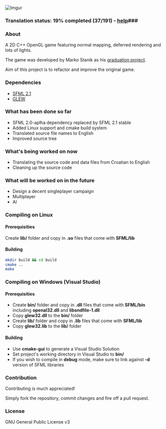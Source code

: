 ![Imgur](http://i.imgur.com/vDTZ6FK.png)
### Translation status: 19% completed (37/191) - [help](https://github.com/monsterkane/QuadAssault/blob/master/TODO)###

### About ###
A 2D C++ OpenGL game featuring normal mapping, deferred rendering and lots of lights. 

The game was developed by Marko Stanik as his [graduation project](http://staniks.blogspot.com/2012/06/releasing-graduation-project-source.html).

Aim of this project is to refactor and improve the original game.

### Dependencies ###
* [SFML 2.1](http://sfml-dev.org/download/sfml/2.1/)
* [GLEW](http://glew.sourceforge.net/)

### What has been done so far ###
* SFML 2.0-aplha dependency replaced by SFML 2.1 stable
* Added Linux support and cmake build system
* Translated source file names to English
* Improved source tree

### What's being worked on now ###
* Translating the source code and data files from Croatian to English
* Cleaning up the source code

### What will be worked on in the future ###
* Design a decent singleplayer campaign
* Multiplayer
* AI

### Compiling on Linux ###
#### Prerequisities ####
Create **lib/** folder and copy in **.so** files that come with **SFML/lib**
#### Building ####

```Bash
mkdir build && cd build
cmake ..
make
```

### Compiling on Windows (Visual Studio) ###
#### Prerequisities ####
* Create **bin/** folder and copy in **.dll** files that come with **SFML/bin** including **openal32.dll** and **libsndfile-1.dll**
* Copy **glew32.dll** to the **bin/** folder
* Create **lib/** folder and copy in **.lib** files that come with **SFML/lib**
* Copy **glew32.lib** to the **lib/** folder

#### Building ####
* Use **cmake-gui** to generate a Visual Studio Solution
* Set project's working directory in Visual Studio to **bin/**
* If you wish to compile in **debug** mode, make sure to link against **-d** version of SFML libraries

### Contribution ###
Contributing is much appreciated!

Simply fork the repository, commit changes and fire off a pull request.

### License ###
 GNU General Public License v3

